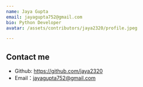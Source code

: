 ```yaml
---
name: Jaya Gupta
email: jayagupta752@gmail.com
bio: Python Developer
avatar: /assets/contributors/jaya2320/profile.jpeg

---
```


## Contact me

- Github: <https://github.com/jaya2320>
- Email：jayagupta752@gmail.com
